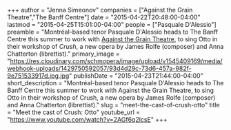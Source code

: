 +++
author = "Jenna Simeonov"
companies = ["Against the Grain Theatre","The Banff Centre"]
date = "2015-04-22T20:48:00-04:00"
lastmod = "2015-04-25T15:01:00-04:00"
people = ["Pasquale D'Alessio"]
preamble = "Montréal-based tenor Pasquale D'Alessio heads to The Banff Centre this summer to work with [Against the Grain Theatre](http://againstthegraintheatre.com/), to sing Otto in their workshop of *Crush*, a new opera by James Rolfe (composer) and Anna Chatterton (librettist)."
primary_image = "https://res.cloudinary.com/schmopera/image/upload/v1545409169/media/webhook-uploads/1429750592057/93d4d29c-73d6-457a-982f-9e751533917d.jpg.jpg"
publishDate = "2015-04-23T21:44:00-04:00"
short_description = "Montréal-based tenor Pasquale D&#039;Alessio heads to The Banff Centre this summer to work with Against the Grain Theatre, to sing Otto in their workshop of Crush, a new opera by James Rolfe (composer) and Anna Chatterton (librettist)."
slug = "meet-the-cast-of-crush-otto"
title = "Meet the cast of Crush: Otto"
youtube_url = "https://www.youtube.com/watch?v=2AGf6q2lcsE"
+++


